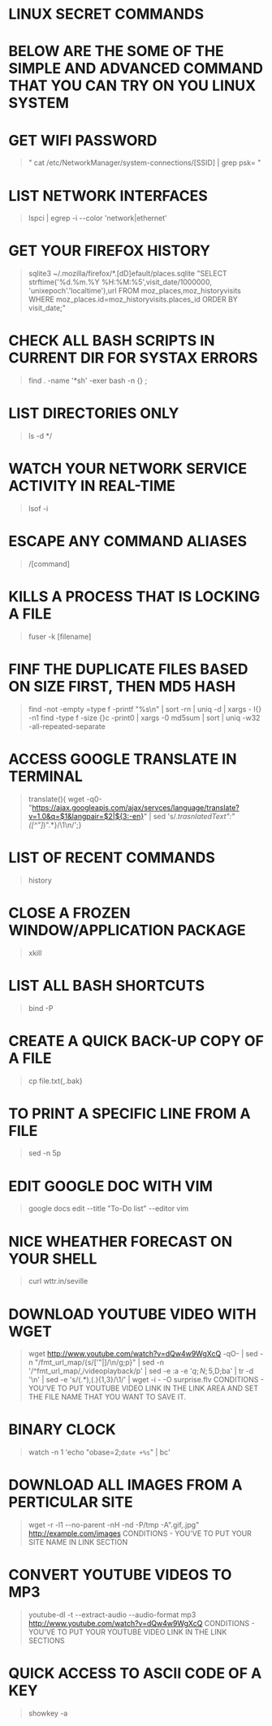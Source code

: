 # LINUX SECRET COMMANDS 

# BELOW ARE THE SOME OF THE SIMPLE AND ADVANCED COMMAND THAT YOU CAN TRY ON YOU LINUX SYSTEM





# GET WIFI PASSWORD
  >" cat /etc/NetworkManager/system-connections/[SSID] | grep psk= "
  
# LIST NETWORK INTERFACES
  >lspci | egrep -i --color 'network|ethernet'
  
# GET YOUR FIREFOX HISTORY 
  >sqlite3 ~/.mozilla/firefox/*.[dD]efault/places.sqlite "SELECT strftime('%d.%m.%Y %H:%M:%5',visit_date/1000000, 'unixepoch'.'localtime'),url FROM moz_places,moz_historyvisits WHERE moz_places.id=moz_historyvisits.places_id ORDER BY visit_date;"

# CHECK ALL BASH SCRIPTS IN CURRENT DIR FOR SYSTAX ERRORS
  >find . -name '*sh' -exer bash -n {} \;
 
# LIST DIRECTORIES ONLY
  >ls -d */

# WATCH YOUR NETWORK SERVICE ACTIVITY IN REAL-TIME
  >lsof -i
  
# ESCAPE ANY COMMAND ALIASES
  >/[command]

# KILLS A PROCESS THAT IS LOCKING A FILE
  > fuser -k [filename]

# FINF THE DUPLICATE FILES BASED ON SIZE FIRST, THEN MD5 HASH
  >find -not -empty =type f -printf "%s\n" | sort -rn | uniq -d | xargs - I{} -n1 find -type f -size {}c -print0 | xargs -0 md5sum | sort | uniq -w32 -all-repeated-separate
 
# ACCESS GOOGLE TRANSLATE IN TERMINAL
  > translate(){ wget -q0- "https://ajax.googleapis.com/ajax/servces/language/translate?v=1.0&q=$1&langpair=$2|${3:-en}" | sed 's/.*trasnlatedText":"\([^"]*\)".*}/\1\n/';}
  
# LIST OF RECENT COMMANDS
 > history
 
# CLOSE A FROZEN WINDOW/APPLICATION PACKAGE
 > xkill
 
# LIST ALL BASH SHORTCUTS
 > bind -P
 
# CREATE A QUICK BACK-UP COPY OF A FILE 
 > cp file.txt{,.bak}
 
# TO PRINT A SPECIFIC LINE FROM A FILE
 > sed -n 5p <file>
  
# EDIT GOOGLE DOC WITH VIM
 > google docs edit --title "To-Do list" --editor vim
 
# NICE WHEATHER FORECAST ON YOUR SHELL
 > curl wttr.in/seville

# DOWNLOAD YOUTUBE VIDEO WITH WGET
 > wget http://www.youtube.com/watch?v=dQw4w9WgXcQ -qO- | sed -n "/fmt_url_map/{s/[\'\"\|]/\n/g;p}" | sed -n '/^fmt_url_map/,/videoplayback/p' | sed -e :a -e '$q;N;5,$D;ba' | tr -d '\n' | sed -e 's/\(.*\),\(.\)\{1,3\}/\1/' | wget -i - -O surprise.flv 
 CONDITIONS - YOU'VE TO PUT YOUTUBE VIDEO LINK IN THE LINK AREA AND SET THE FILE NAME THAT YOU WANT TO SAVE IT.
 
# BINARY CLOCK
 > watch -n 1 'echo "obase=2;`date +%s`" | bc'
 
# DOWNLOAD ALL IMAGES FROM A PERTICULAR SITE
 > wget -r -l1 --no-parent -nH -nd -P/tmp -A".gif,.jpg" http://example.com/images
 CONDITIONS - YOU'VE TO PUT YOUR SITE NAME IN LINK SECTION
 
# CONVERT YOUTUBE VIDEOS TO MP3
 > youtube-dl -t --extract-audio --audio-format mp3 http://www.youtube.com/watch?v=dQw4w9WgXcQ
 CONDITIONS - YOU'VE TO PUT YOUR YOUTUBE VIDEO LINK IN THE LINK SECTIONS
 
# QUICK ACCESS TO ASCII CODE OF A KEY
 > showkey -a
